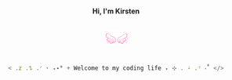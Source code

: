 <h4 align="center">
Hi, I'm Kirsten <br/><br/>
 
![wings](https://github.com/i252-hub/i252-hub/blob/main/wingss.gif)

</h4>

<div align="center">

```jsx

< .𝗓 .𐰁 .ᐟ ⋅ ₊˖° + Welcome to my coding life ₊ ⊹ . ݁˖ .ᶻ ‧˚ </>

```





